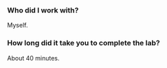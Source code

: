 ### Who did I work with?
Myself.

### How long did it take you to complete the lab?
About 40 minutes.